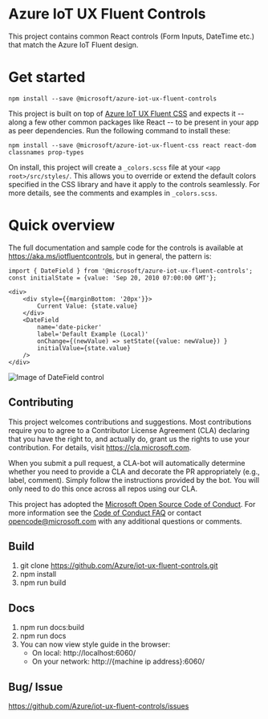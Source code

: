 # Azure IoT UX Fluent Controls

This project contains common React controls (Form Inputs, DateTime etc.) that match the Azure IoT Fluent design.

# Get started
```
npm install --save @microsoft/azure-iot-ux-fluent-controls
```

This project is built on top of [Azure IoT UX Fluent CSS](https://github.com/Azure/iot-ux-fluent-css) and expects it -- along a few other common packages like React -- to be present in your app as peer dependencies. Run the following command to install these:
```
npm install --save @microsoft/azure-iot-ux-fluent-css react react-dom classnames prop-types
```

On install, this project will create a `_colors.scss` file at your `<app root>/src/styles/`. This allows you to override or extend the default colors specified in the CSS library and have it apply to the controls seamlessly. For more details, see the comments and examples in `_colors.scss`.


# Quick overview
The full documentation and sample code for the controls is available at https://aka.ms/iotfluentcontrols, but in general, the pattern is:

```tsx
import { DateField } from '@microsoft/azure-iot-ux-fluent-controls';
const initialState = {value: 'Sep 20, 2010 07:00:00 GMT'};

<div>
    <div style={{marginBottom: '20px'}}>
        Current Value: {state.value}
    </div>
    <DateField
        name='date-picker'
        label='Default Example (Local)'
        onChange={(newValue) => setState({value: newValue}) }
        initialValue={state.value}
    />
</div>
```
![Image of DateField control](https://i.imgur.com/KAT2EBf.jpg)

## Contributing

This project welcomes contributions and suggestions.  Most contributions require you to agree to a
Contributor License Agreement (CLA) declaring that you have the right to, and actually do, grant us
the rights to use your contribution. For details, visit https://cla.microsoft.com.

When you submit a pull request, a CLA-bot will automatically determine whether you need to provide
a CLA and decorate the PR appropriately (e.g., label, comment). Simply follow the instructions
provided by the bot. You will only need to do this once across all repos using our CLA.

This project has adopted the [Microsoft Open Source Code of Conduct](https://opensource.microsoft.com/codeofconduct/).
For more information see the [Code of Conduct FAQ](https://opensource.microsoft.com/codeofconduct/faq/) or
contact [opencode@microsoft.com](mailto:opencode@microsoft.com) with any additional questions or comments.


## Build
1. git clone https://github.com/Azure/iot-ux-fluent-controls.git
2. npm install
3. npm run build

## Docs
1. npm run docs:build
2. npm run docs
3. You can now view style guide in the browser:
    - On local:         http://localhost:6060/
    - On your network:  http://{machine ip address}:6060/

## Bug/ Issue

https://github.com/Azure/iot-ux-fluent-controls/issues

